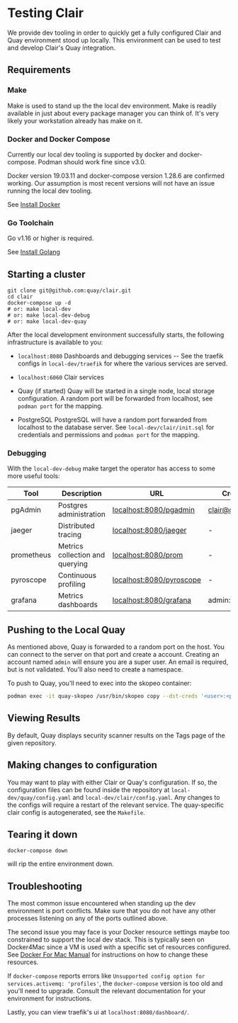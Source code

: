 # Testing Clair

We provide dev tooling in order to quickly get a fully configured Clair and Quay environment stood up locally.
This environment can be used to test and develop Clair's Quay integration.

## Requirements

### Make

Make is used to stand up the the local dev environment.
Make is readily available in just about every package manager you can think of.
It's very likely your workstation already has make on it.

### Docker and Docker Compose

Currently our local dev tooling is supported by docker and docker-compose.
Podman should work fine since v3.0.

Docker version 19.03.11 and docker-compose version 1.28.6 are confirmed working.
Our assumption is most recent versions will not have an issue running the local dev tooling.

See [Install Docker](https://docs.docker.com/get-docker/)

### Go Toolchain

Go v1.16 or higher is required.

See [Install Golang](https://golang.org/doc/install)

## Starting a cluster

```
git clone git@github.com:quay/clair.git
cd clair
docker-compose up -d
# or: make local-dev
# or: make local-dev-debug
# or: make local-dev-quay
```

After the local development environment successfully starts, the following infrastructure is available to you:

- `localhost:8080`
  Dashboards and debugging services -- See the traefik configs in `local-dev/traefik` for where the various services are served.

- `localhost:6060`
  Clair services

- Quay (if started)
  Quay will be started in a single node, local storage configuration.
  A random port will be forwarded from localhost, see `podman port` for the mapping.

- PostgreSQL
  PostgreSQL will have a random port forwarded from localhost to the database server.
  See `local-dev/clair/init.sql` for credentials and permissions and `podman port` for the mapping.

### Debugging

With the `local-dev-debug` make target the operator has access to some more useful tools:

| Tool       | Description                     | URL                                                         | Credentials           |
| ---------- | ------------------------------- | ----------------------------------------------------------- | --------------------- |
| pgAdmin    | Postgres administration         | [localhost:8080/pgadmin](http://localhost:8080/pgadmin)     | clair@clair.com:clair |
| jaeger     | Distributed tracing             | [localhost:8080/jaeger](http://localhost:8080/jaeger)       | -                     |
| prometheus | Metrics collection and querying | [localhost:8080/prom](http://localhost:8080/prom)           | -                     |
| pyroscope  | Continuous profiling            | [localhost:8080/pyroscope](http://localhost:8080/pyroscope) | -                     |
| grafana    | Metrics dashboards              | [localhost:8080/grafana](http://localhost:8080/grafana)     | admin:admin           |

## Pushing to the Local Quay

As mentioned above, Quay is forwarded to a random port on the host.
You can connect to the server on that port and create a account.
Creating an account named `admin` will ensure you are a super user.
An email is required, but is not validated.
You'll also need to create a namespace.

To push to Quay, you'll need to exec into the skopeo container:

```sh
podman exec -it quay-skopeo /usr/bin/skopeo copy --dst-creds '<user>:<pass>' --dst-tls-verify=false <src> clair-quay:8080/<namespace>/<repo>:<tag>
```

## Viewing Results

By default, Quay displays security scanner results on the Tags page of the given repository.

## Making changes to configuration

You may want to play with either Clair or Quay's configuration.
If so, the configuration files can be found inside the repository at `local-dev/quay/config.yaml` and `local-dev/clair/config.yaml`.
Any changes to the configs will require a restart of the relevant service.
The quay-specific clair config is autogenerated, see the `Makefile`.

## Tearing it down

```
docker-compose down
```

will rip the entire environment down.


## Troubleshooting

The most common issue encountered when standing up the dev environment is port conflicts.
Make sure that you do not have any other processes listening on any of the ports outlined above.

The second issue you may face is your Docker resource settings maybe too constrained to support the local dev stack.
This is typically seen on Docker4Mac since a VM is used with a specific set of resources configured.
See [Docker For Mac Manual](https://docs.docker.com/docker-for-mac/) for instructions on how to change these resources.

If `docker-compose` reports errors like `Unsupported config option for services.activemq: 'profiles'`, the `docker-compose` version is too old and you'll need to upgrade.
Consult the relevant documentation for your environment for instructions.

Lastly, you can view traefik's ui at `localhost:8080/dashboard/`.
